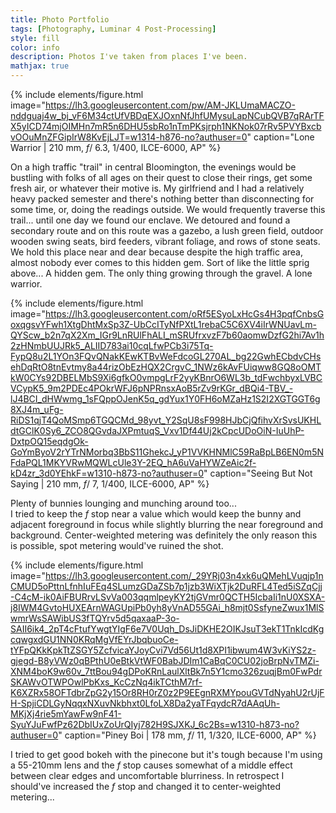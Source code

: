 ```yaml
---
title: Photo Portfolio
tags: [Photography, Luminar 4 Post-Processing]
style: fill
color: info
description: Photos I've taken from places I've been.
mathjax: true
---
```



{% include elements/figure.html image="https://lh3.googleusercontent.com/pw/AM-JKLUmaMACZO-nddguaj4w_bj_vF6M34ctUfVBDqEXJOxnNfJhfUMysuLapNCubQVB7qRArTFX5yICD74mjOIMHn7mR5n6DHU5sbRo1nTmPKsjrph1NKNok07rRv5PVYBxcbvOOuMnZFGipIrW8KvEjLJT=w1314-h876-no?authuser=0" caption="Lone Warrior | 210 mm,  $f$/ 6.3,  1/400,  ILCE-6000, AP" %}

On a high traffic "trail" in central Bloomington, the evenings would be bustling with folks of all ages on their quest to close their rings, get some fresh air, or whatever their motive is. My girlfriend and I had a relatively heavy packed semester and there's nothing better than disconnecting for some time, or, doing the readings outside. We would frequently traverse this trail... until one day we found our enclave. We detoured and found a secondary route and on this route was a gazebo, a lush green field, outdoor wooden swing seats, bird feeders, vibrant foliage, and rows of stone seats. We hold this place near and dear because despite the high traffic area, almost nobody ever comes to this hidden gem. Sort of like the little sprig above... A hidden gem. The only thing growing through the gravel. A lone warrior.

{% include elements/figure.html image="https://lh3.googleusercontent.com/oRf5ESyoLxHcGs4H3pqfCnbsGoxqgsvYFwh1XtgDhtMxSp3Z-UbCcITyNfPXtL1rebaC5C6XV4iIrWNUavLm-QYScw_b2n7qX2Xm_IGr9LnRUlFhALI_mSRUfrxvzF7b60aomwDzfG2hi7Av1h2zHNmbUUJRk5_ALIID783ai10cqLfwPCb3i75Tq-FypQ8u2L1YOn3FQvQNakKEwKTBvWeFdcoGL270AL_bg22GwhECbdvCHsehDqRtO8tnEvtmy8a44rizObEzHQX2CrgvC_1NWz6kAvFUiqww8GQ8oOMTkW0CYs92DBELMbS9Xi6gfkO0vmpgLrF2yyKBnrO6WL3b_tdFwchbyxLVBCVCypK5_9m2PDEc4POkrWFJ6pNPRnsxAoB5rZv9rKGr_dBQi4-TBV_-lJ4BCI_dHWwmg_1sFQppOJenK5q_gdYux1Y0FH6oMZaHz1S2I2XGTGGT6g8XJ4m_uFg-RiDS1qjT4QoMSmp6TGQCMd_98yvt_Y2SqU8sF998HJbCjQfihvXrSvsUKHLdtGClK0Sy6_ZCO8QGvdaJXPmtuqS_Vxv1Df44Uj2kCpcUDoOiN-IuUhP-DxtpOQ15eqdgOk-GoYmByoV2rYTrNMorbq3BbS11GhekcJ_yP1VVKHNMlC59RaBpLB6EN0m5NFdaPQL1MKYVRwMQWLcUle3Y-2EQ_hA6uVaHYWZeAic2f-kD4zr_3d0YEhkF=w1310-h873-no?authuser=0" caption="Seeing But Not Saying | 210 mm,  $f$/ 7,  1/400,  ILCE-6000, AP" %}

Plenty of bunnies lounging and munching around too...
<br>
I tried to keep the $f$ stop near a value which would keep the bunny and adjacent foreground in focus while slightly blurring the near foreground and background. Center-weighted metering was definitely the only reason this is possible, spot metering would've ruined the shot.

{% include elements/figure.html image="https://lh3.googleusercontent.com/_29YRj03n4xk6uQMehLVuqjp1nCMUD5oPttnLfnhIuFEq4SLumzGDaZSb7p1jzb3WiXTjk2DuRFL4Ted5iSZqCjj-C4cM-ik0AiFBURrvLSvVa003qqmlpeyKY2tjGVmr0QCTH5IcbaIi1nU0XSXA-j8IWM4GvtoHUXEArnWAGUpiPb0yh8yVnAD55GAi_h8mjt0SsfyneZwux1MlSwmrWsSAWibUS3fTQYrv5d5qaxaaP-3o-SAII6ik4_2pT4cFtufYwgtYIgF6e7V0Uqh_DsJiDKHE2OIKJsuT3ekT1TnkIcdKgcqwgxdGU1NN0KRqMgVfEYrJbqbuoCe-tYFpQKkKpkTtZSGY5ZcfvicaYJoyCvi7Vd56Ut1d8XPI1ibwum4W3vKiYS2z-gjegd-B8yVWz0qBPthU0eBtkVtWF0BabJDIm1CaBqC0CU02joBrpNvTMZi-XNM4boK9w60v_7ttBou94gDPoKRnLaulXltBk7n5Y1cmo326zuqjBm0FwPdrSKAWvOTWPOwlPbKxs_KcCzNq4ikTCthM7rf-K6XZRx58OFTdbrZpG2y15Or8RH0rZ0z2P9EEgnRXMYpouGVTdNyahU2rUjFH-SpjiCDLGyNqqxNXuvNkbhxt0LfoLX8Da2yaTFqydcR7dAAqUh-MKjXj4rie5mYawFw9nF41-SyuYJuFwfPz62DbIUxZoUrQIyj782H9SJXKJ_6c2Bs=w1310-h873-no?authuser=0" caption="Piney Boi | 178 mm,  $f$/ 11,  1/320,  ILCE-6000, AP" %}


I tried to get good bokeh with the pinecone but it's tough because I'm using a 55-210mm lens and the $f$ stop causes somewhat of a middle effect between clear edges and uncomfortable blurriness.  In retrospect I should've increased the $f$ stop and changed it to center-weighted metering...
